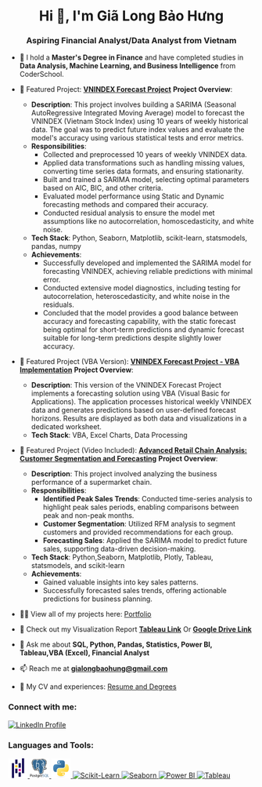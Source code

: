 <h1 align="center">Hi 👋, I'm Giã Long Bảo Hưng</h1>
<h3 align="center">Aspiring Financial Analyst/Data Analyst from Vietnam</h3>

- 🌱 I hold a **Master's Degree in Finance** and have completed studies in **Data Analysis, Machine Learning, and Business Intelligence** from CoderSchool.
- 🔭 Featured Project: **[VNINDEX Forecast Project](https://drive.google.com/drive/folders/1u8slNpAD5hwDxLvj3G6ulLf6ITLCa0jO?usp=drive_link)**
 **Project Overview**:
  - **Description**: This project involves building a SARIMA (Seasonal AutoRegressive Integrated Moving Average) model to forecast the VNINDEX (Vietnam Stock Index) using 10 years of weekly historical data. The goal was to predict future index values and evaluate the model's accuracy using various statistical tests and error metrics.
  - **Responsibilities**:
    - Collected and preprocessed 10 years of weekly VNINDEX data.
    - Applied data transformations such as handling missing values, converting time series data formats, and ensuring stationarity.
    - Built and trained a SARIMA model, selecting optimal parameters based on AIC, BIC, and other criteria.
    - Evaluated model performance using Static and Dynamic forecasting methods and compared their accuracy.
    - Conducted residual analysis to ensure the model met assumptions like no autocorrelation, homoscedasticity, and white noise.
  - **Tech Stack**: Python, Seaborn, Matplotlib, scikit-learn, statsmodels, pandas, numpy
  - **Achievements**:
    - Successfully developed and implemented the SARIMA model for forecasting VNINDEX, achieving reliable predictions with minimal error.
    - Conducted extensive model diagnostics, including testing for autocorrelation, heteroscedasticity, and white noise in the residuals.
    - Concluded that the model provides a good balance between accuracy and forecasting capability, with the static forecast being optimal for short-term predictions and dynamic forecast suitable for long-term predictions despite slightly lower accuracy.
- 🔭 Featured Project (VBA Version): **[VNINDEX Forecast Project - VBA Implementation](https://drive.google.com/file/d/1r5G5UUdPdpWjU6pCWCa4K2y_tSpIx22B/view?usp=drive_link)**
  **Project Overview**:
  - **Description**: This version of the VNINDEX Forecast Project implements a forecasting solution using VBA (Visual Basic for Applications). The application processes historical weekly VNINDEX data and generates predictions based on user-defined forecast horizons. Results are displayed as both data and visualizations in a dedicated worksheet.
  - **Tech Stack**: VBA, Excel Charts, Data Processing
- 🔭 Featured Project (Video Included): **[Advanced Retail Chain Analysis: Customer Segmentation and Forecasting](https://drive.google.com/drive/folders/1hxdhZYiACdo-qTNNRiJr5fgVIpUvOWbz?usp=drive_link)**
  **Project Overview**:
  - **Description**: This project involved analyzing the business performance of a supermarket chain.
  - **Responsibilities**:
    - **Identified Peak Sales Trends**: Conducted time-series analysis to highlight peak sales periods, enabling comparisons between peak and non-peak months.
    - **Customer Segmentation**: Utilized RFM analysis to segment customers and provided recommendations for each group.
    - **Forecasting Sales**: Applied the SARIMA model to predict future sales, supporting data-driven decision-making.
  - **Tech Stack**: Python,Seaborn, Matplotlib, Plotly, Tableau, statsmodels, and scikit-learn
  - **Achievements**:
    - Gained valuable insights into key sales patterns.
    - Successfully forecasted sales trends, offering actionable predictions for business planning.

- 👨‍💻 View all of my projects here: [Portfolio](https://drive.google.com/drive/folders/1qs69MVIJVaHxqLAt6wNElZNWTdZJkQGM?usp=drive_link)
  
- 📝 Check out my Visualization Report **[Tableau Link](https://public.tableau.com/views/TradeOperationsReport-VIETBANK/Dashboard?:language=en-US&:sid=&:redirect=auth&:display_count=n&:origin=viz_share_link)** Or **[Google Drive Link](https://drive.google.com/drive/folders/19-XAWtyx2E5sihv74phzdo23xR3bFhkv?usp=drive_link)**

- 💬 Ask me about **SQL, Python, Pandas, Statistics, Power BI, Tableau,VBA (Excel), Financial Analyst**

- 📫 Reach me at **gialongbaohung@gmail.com**

- 📄 My CV and experiences: [Resume and Degrees](https://drive.google.com/drive/folders/1P_ANnLn5LX8IYO6x7Krj8JN_gDzdwCuz?usp=sharing)

<h3 align="left">Connect with me:</h3>
<p align="left">
<a href="https://linkedin.com/in/https://www.linkedin.com/in/gia-long-bao-hung/" target="blank"><img align="center" src="https://raw.githubusercontent.com/rahuldkjain/github-profile-readme-generator/master/src/images/icons/Social/linked-in-alt.svg" alt="LinkedIn Profile" height="30" width="40" /></a>
</p>

<h3 align="left">Languages and Tools:</h3>
<p align="left"> 
  <a href="https://pandas.pydata.org/" target="_blank" rel="noreferrer"> <img src="https://raw.githubusercontent.com/devicons/devicon/2ae2a900d2f041da66e950e4d48052658d850630/icons/pandas/pandas-original.svg" alt="Pandas" width="40" height="40"/> </a> 
  <a href="https://www.postgresql.org" target="_blank" rel="noreferrer"> <img src="https://raw.githubusercontent.com/devicons/devicon/master/icons/postgresql/postgresql-original-wordmark.svg" alt="PostgreSQL" width="40" height="40"/> </a> 
  <a href="https://www.python.org" target="_blank" rel="noreferrer"> <img src="https://raw.githubusercontent.com/devicons/devicon/master/icons/python/python-original.svg" alt="Python" width="40" height="40"/> </a> 
  <a href="https://scikit-learn.org/" target="_blank" rel="noreferrer"> <img src="https://upload.wikimedia.org/wikipedia/commons/0/05/Scikit_learn_logo_small.svg" alt="Scikit-Learn" width="40" height="40"/> </a> 
  <a href="https://seaborn.pydata.org/" target="_blank" rel="noreferrer"> <img src="https://seaborn.pydata.org/_images/logo-mark-lightbg.svg" alt="Seaborn" width="40" height="40"/> </a> 
  <a href="https://powerbi.microsoft.com/" target="_blank" rel="noreferrer"> <img src="https://upload.wikimedia.org/wikipedia/commons/c/cf/New_Power_BI_Logo.svg" alt="Power BI" width="40" height="40"/> </a> 
  <a href="https://www.tableau.com/" target="_blank" rel="noreferrer"> <img src="https://logos-world.net/wp-content/uploads/2021/10/Tableau-Emblem.png" alt="Tableau" width="40" height="40"/> </a>
</p>
